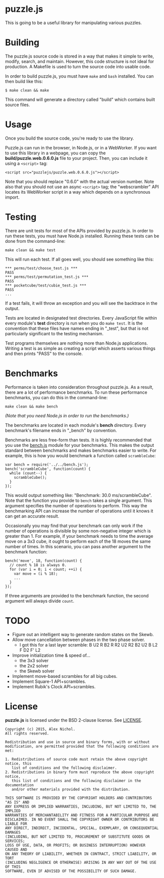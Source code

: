# puzzle.js

This is going to be a useful library for manipulating various puzzles.

# Building

The puzzle.js source code is stored in a way that makes it simple to write, modify, search, and maintain. However, this code structure is not ideal for production. A Makefile is used to turn the source code into usable code.

In order to build puzzle.js, you must have `make` and `bash` installed. You can then build like this:

    $ make clean && make

This command will generate a directory called "build" which contains built source files.

# Usage

Once you build the source code, you're ready to use the library.

Puzzle.js can run in the browser, in Node.js, or in a WebWorker. If you want to use this library in a webpage, you can copy the **build/puzzle.web.0.6.0.js** file to your project. Then, you can include it using a `<script>` tag:
    
    <script src="puzzlejs/puzzle.web.0.6.0.js"></script>

Note that you should replace "0.6.0" with the actual version number. Note also that you should not use an async `<script>` tag; the "webscrambler" API locates its WebWorker script in a way which depends on a synchronous import.

# Testing

There are unit tests for most of the APIs provided by puzzle.js. In order to run these tests, you must have Node.js installed. Running these tests can be done from the command-line:

    make clean && make test

This will run each test. If all goes well, you should see something like this:

    *** perms/test/choose_test.js ***
    PASS
    *** perms/test/permutation_test.js ***
    PASS
    *** pocketcube/test/cubie_test.js ***
    PASS
    ...

If a test fails, it will throw an exception and you will see the backtrace in the output.

Tests are located in designated test directories. Every JavaScript file within every module's **test** directory is run when you do `make test`. It is the convention that these files have names ending in "_test", but that is not particularly significant to the testing mechanism.

Test programs themselves are nothing more than Node.js applications. Writing a test is as simple as creating a script which asserts various things and then prints "PASS" to the console.

# Benchmarks

Performance is taken into consideration throughout puzzle.js. As a result, there are a lot of performance benchmarks. To run these performance benchmarks, you can do this in the command-line:

    make clean && make bench

*(Note that you need Node.js in order to run the benchmarks.)*

The benchmarks are located in each module's **bench** directory. Every benchmark's filename ends in "_bench" by convention.

Benchmarks are less free-form than tests. It is highly recommended that you use the [bench.js](bench.js) module for your benchmarks. This makes the output standard between benchmarks and makes benchmarks easier to write. For example, this is how you would benchmark a function called `scrambleCube`:

    var bench = require('../../bench.js');
    bench('scrambleCube', function(count) {
      while (count--) {
        scrambleCube();
      }
    });

This would output something like: "Benchmark: 30.0 ms/scrambleCube". Note that the function you provide to `bench` takes a single argument. This argument specifies the number of operations to perform. This way the benchmarking API can increase the number of operations until it knows it can get an accurate result.

Occasionally you may find that your benchmark can only work if the number of operations is divisible by some non-negative integer which is greater than 1. For example, if your benchmark needs to time the average move on a 3x3 cube, it ought to perform each of the 18 moves the same number of times. In this scenario, you can pass another argument to the benchmark function:

    bench('move', 18, function(count) {
      // count % 18 is always 0.
      for (var i = 0; i < count; ++i) {
        var move = (i % 18);
        ...
      }
    });

If three arguments are provided to the benchmark function, the second argument will always divide `count`.

# TODO

 * Figure out an intelligent way to generate random states on the Skewb.
 * Allow move cancellation between phases in the two phase solver.
   * I got this for a last layer scramble: B U2 R B2 R R2 U2 R2 B2 U2 B L2 F D2 F' L2
 * Improve initialization time &amp; speed of...
   * the 3x3 solver
   * the 2x2 solver
   * the Skewb solver
 * Implement move-based scrambles for all big cubes.
 * Implement Square-1 API+scrambles.
 * Implement Rubik's Clock API+scrambles.

# License

**puzzle.js** is licensed under the BSD 2-clause license. See [LICENSE](LICENSE).

```
Copyright (c) 2015, Alex Nichol.
All rights reserved.

Redistribution and use in source and binary forms, with or without
modification, are permitted provided that the following conditions are met:

1. Redistributions of source code must retain the above copyright notice, this
   list of conditions and the following disclaimer. 
2. Redistributions in binary form must reproduce the above copyright notice,
   this list of conditions and the following disclaimer in the documentation
   and/or other materials provided with the distribution.

THIS SOFTWARE IS PROVIDED BY THE COPYRIGHT HOLDERS AND CONTRIBUTORS "AS IS" AND
ANY EXPRESS OR IMPLIED WARRANTIES, INCLUDING, BUT NOT LIMITED TO, THE IMPLIED
WARRANTIES OF MERCHANTABILITY AND FITNESS FOR A PARTICULAR PURPOSE ARE
DISCLAIMED. IN NO EVENT SHALL THE COPYRIGHT OWNER OR CONTRIBUTORS BE LIABLE FOR
ANY DIRECT, INDIRECT, INCIDENTAL, SPECIAL, EXEMPLARY, OR CONSEQUENTIAL DAMAGES
(INCLUDING, BUT NOT LIMITED TO, PROCUREMENT OF SUBSTITUTE GOODS OR SERVICES;
LOSS OF USE, DATA, OR PROFITS; OR BUSINESS INTERRUPTION) HOWEVER CAUSED AND
ON ANY THEORY OF LIABILITY, WHETHER IN CONTRACT, STRICT LIABILITY, OR TORT
(INCLUDING NEGLIGENCE OR OTHERWISE) ARISING IN ANY WAY OUT OF THE USE OF THIS
SOFTWARE, EVEN IF ADVISED OF THE POSSIBILITY OF SUCH DAMAGE.
```
